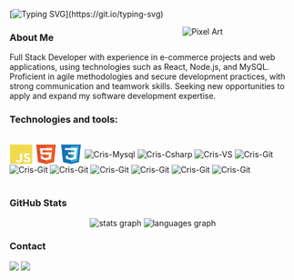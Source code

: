 [![Typing SVG](https://readme-typing-svg.herokuapp.com?font=Fira+Code&pause=1000&color=7786FF&width=435&lines=Hi!+i'm+Felipe+Vergara+Chico.;Welcome+to+my+GitHub+profile!)](https://git.io/typing-svg)

<img src="https://github.com/mayankchaudhary26/Cool-Readme-ideas/raw/master/data/night%20code.gif" alt="Pixel Art" align="right" width="200">

### About Me

Full Stack Developer with experience in e-commerce projects and web applications, using technologies such as React, Node.js, and MySQL. Proficient in agile methodologies and secure development practices, with strong communication and teamwork skills. Seeking new opportunities to apply and expand my software development expertise.

### Technologies and tools:

<div style="display: inline_block"><br>
  <img align="center" alt="Cris-Js" height="35" width="40" src="https://raw.githubusercontent.com/devicons/devicon/master/icons/javascript/javascript-plain.svg">
  <img align="center" alt="Cris-HTML" height="35" width="40" src="https://raw.githubusercontent.com/devicons/devicon/master/icons/html5/html5-original.svg">
  <img align="center" alt="Cris-CSS" height="35" width="40" src="https://raw.githubusercontent.com/devicons/devicon/master/icons/css3/css3-original.svg">
  <img align="center" alt= "Cris-Mysql" height="60" width="40" src="https://cdn.jsdelivr.net/gh/devicons/devicon/icons/mysql/mysql-original-wordmark.svg">       
  <img align="center" alt="Cris-Csharp" height="35" width="40" src="https://cdn.jsdelivr.net/gh/devicons/devicon@latest/icons/nodejs/nodejs-original-wordmark.svg">
  <img align="center" alt="Cris-VS" height="35" width="40" src="https://cdn.jsdelivr.net/gh/devicons/devicon/icons/vscode/vscode-original.svg">
  <img align="center" alt="Cris-Git" height="35" width="40" src="https://cdn.jsdelivr.net/gh/devicons/devicon/icons/git/git-original.svg">
  <img align="center" alt="Cris-Git" height="35" width="40" src="https://cdn.jsdelivr.net/gh/devicons/devicon@latest/icons/react/react-original.svg">
  <img align="center" alt="Cris-Git" height="35" width="40" src="https://cdn.jsdelivr.net/gh/devicons/devicon@latest/icons/typescript/typescript-original.svg">
  <img align="center" alt="Cris-Git" height="35" width="40" src="https://cdn.jsdelivr.net/gh/devicons/devicon@latest/icons/express/express-original.svg">
  <img align="center" alt="Cris-Git" height="35" width="40" src="https://cdn.jsdelivr.net/gh/devicons/devicon@latest/icons/java/java-original-wordmark.svg">
  <img align="center" alt="Cris-Git" height="35" width="40" src="https://cdn.jsdelivr.net/gh/devicons/devicon@latest/icons/docker/docker-original.svg">
  <img align="center" alt="Cris-Git" height="35" width="40" src="https://cdn.jsdelivr.net/gh/devicons/devicon@latest/icons/sequelize/sequelize-original.svg">
</div><br>

### <p align="left">GitHub Stats</p>

<div align="center">
  <img src="https://github-readme-stats.vercel.app/api?username=FelipeVergaraChico&hide_title=false&hide_rank=false&show_icons=true&include_all_commits=true&count_private=true&disable_animations=false&theme=tokyonight&locale=en&hide_border=false&order=1" height="150" alt="stats graph"  />
  <img src="https://github-readme-stats.vercel.app/api/top-langs?username=FelipeVergaraChico&locale=en&hide_title=false&layout=compact&card_width=320&langs_count=5&theme=tokyonight&hide_border=false&order=2" height="150" alt="languages graph"  />
</div>
    
### Contact

<div> 

  <a href = "mailto:felipe.vergara.chico@gmail.com"><img src="https://img.shields.io/badge/-Gmail-%23333?style=for-the-badge&logo=gmail&logoColor=white" target="_blank"></a>
  <a href="https://www.linkedin.com/in/felipe-vergara-58972226a/" target="_blank"><img src="https://img.shields.io/badge/-LinkedIn-%230077B5?style=for-the-badge&logo=linkedin&logoColor=white" target="_blank"></a> 
  
</div>
